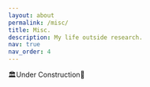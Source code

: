 ```yaml
---
layout: about
permalink: /misc/
title: Misc.
description: My life outside research.
nav: true
nav_order: 4
---
```


🏛️Under Construction📐